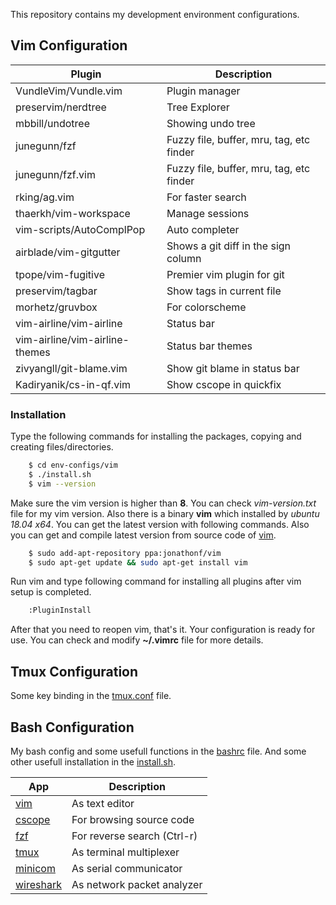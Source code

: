 This repository contains my development environment configurations.

## Vim Configuration
| Plugin | Description |
| ------ | ------ |
|VundleVim/Vundle.vim|Plugin manager|
|preservim/nerdtree|Tree Explorer|
|mbbill/undotree|Showing undo tree|
|junegunn/fzf|Fuzzy file, buffer, mru, tag, etc finder|
|junegunn/fzf.vim|Fuzzy file, buffer, mru, tag, etc finder|
|rking/ag.vim|For faster search|
|thaerkh/vim-workspace|Manage sessions|
|vim-scripts/AutoComplPop|Auto completer|
|airblade/vim-gitgutter|Shows a git diff in the sign column|
|tpope/vim-fugitive|Premier vim plugin for git|
|preservim/tagbar|Show tags in current file|
|morhetz/gruvbox|For colorscheme|
|vim-airline/vim-airline|Status bar|
|vim-airline/vim-airline-themes|Status bar themes|
|zivyangll/git-blame.vim|Show git blame in status bar|
|Kadiryanik/cs-in-qf.vim|Show cscope in quickfix|

### Installation
Type the following commands for installing the packages, copying and creating files/directories.
```sh
    $ cd env-configs/vim
    $ ./install.sh
    $ vim --version
```
Make sure the vim version is higher than **8**. You can check *vim-version.txt* file for my vim version.
Also there is a binary **vim** which installed by *ubuntu 18.04 x64*.
You can get the latest version with following commands. Also you can get and compile latest version from source code of [vim][vim-official].
```sh
    $ sudo add-apt-repository ppa:jonathonf/vim
    $ sudo apt-get update && sudo apt-get install vim
```
Run vim and type following command for installing all plugins after vim setup is completed.
```sh
    :PluginInstall
```
After that you need to reopen vim, that's it. Your configuration is ready for use.
You can check and modify **~/.vimrc** file for more details.

## Tmux Configuration
Some key binding in the [tmux.conf] file.

## Bash Configuration
My bash config and some usefull functions in the [bashrc] file. And some other usefull installation in the [install.sh].

| App | Description |
| ------ | ------ |
|[vim]|As text editor|
|[cscope]|For browsing source code|
|[fzf]|For reverse search (Ctrl-r)|
|[tmux]|As terminal multiplexer|
|[minicom]|As serial communicator|
|[wireshark]|As network packet analyzer|


 [vim-official]: <https://github.com/vim/vim>
 [tmux.conf]: <https://github.com/Kadiryanik/env-configs/blob/master/tmux/.tmux.conf>
 [bashrc]: <https://github.com/Kadiryanik/env-configs/blob/master/bash/.bashrc>
 [install.sh]: <https://github.com/Kadiryanik/env-configs/blob/master/bash/install.sh>
 [vim]: <https://github.com/Kadiryanik/env-configs#installation>
 [cscope]: <http://cscope.sourceforge.net/>
 [fzf]: <https://github.com/junegunn/fzf>
 [tmux]: <https://github.com/tmux/tmux>
 [minicom]: <https://wiki.emacinc.com/wiki/Getting_Started_With_Minicom>
 [wireshark]: <https://www.wireshark.org/>
